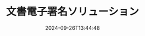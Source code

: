 ---
############################# Static ############################
layout: "family"
date:  2024-09-26T13:44:48
draft: false

product: "Signature"
product_tag: "signature"

lang: ja

############################# Head ############################
head_title: "C# .NET、Java、Node.js デジタル署名アプリ"
head_description: ".NET、Java、または Node.js アプリケーションの電子署名を GroupDocs.Signature と統合します。一般的なビジネス文書形式に署名します。"

############################# Header ############################
title: "文書電子署名ソリューション"
description:  |
  プログラマーとエンドユーザー向けの柔軟な API とアプリベースのソリューションを使用して、あらゆるプラットフォームでデジタル ドキュメントと画像に署名します。

  高度な方法を使用して、以前に追加された署名を検索および変更します。

  デジタル証明書を使用してドキュメントを変更から保護し、非表示のメタデータを制御します。

############################# Supported Platforms ###############################
supported_platforms:
  enable: true
  head_title: "プラットフォームを選択してください"
  title: "プラットフォームの独立性"
  description: "GroupDocs.Signature ライブラリは、次のオペレーティング システムとフレームワークをサポートしています。"
  details_link_title: "もっと詳しく知る"

  items:
    # items loop
    - title: ".NET"
      description: GroupDocs.Signature .NET 
      color: "blue"
      tag: "net"
      link: "/signature/net/"
      features_link: "https://docs.groupdocs.com/signature/net/system-requirements/"
      features:
          # features loop
          - rows: "3"
            content: |
                    .NET Framework 4.6.2 or higher <br> .NET Core 3.0 or higher <br> .NET 6.0 or higher
      
          # features loop
          - rows: "4"
            content: |
                    Windows <br> Linux <br> Mac OS <br> Microsoft Azure
      
          # features loop
          - rows: "3"
            content: |
                    Microsoft Visual Studio <br> JetBrains Rider <br> Microsoft Visual Code
      
          # features loop
          - rows: "1"
            content: |
                    60+ file formats
      

    # items loop
    - title: "Java"
      description: GroupDocs.Signature Java
      color: "red"
      tag: "java"
      link: "/signature/java/"
      features_link: "https://docs.groupdocs.com/signature/java/system-requirements/"
      features:
          # features loop
          - rows: "3"
            content: |
                    Java 8 or higher
      
          # features loop
          - rows: "4"
            content: |
                    Windows <br> Linux <br> Mac OS
      
          # features loop
          - rows: "3"
            content: |
                    IntelliJ IDEA <br> Eclipse <br> NetBeans
      
          # features loop
          - rows: "1"
            content: |
                    60+ file formats

    # items loop
    - title: "Node.js"
      description: GroupDocs.Signature Node.js
      color: "green"
      tag: "nodejs-java"
      link: "/signature/nodejs-java/"
      features_link: "https://docs.groupdocs.com/signature/nodejs-java/system-requirements/"
      features:
          # features loop
          - rows: "3"
            content: |
                    Node.js 16+ and J2SE 8.0 (1.8)+
      
          # features loop
          - rows: "4"
            content: |
                    Windows <br> Linux <br> Mac OS
      
          # features loop
          - rows: "3"
            content: |
                    Atom <br> Visual Studio Code <br> 他のテキストエディター
      
          # features loop
          - rows: "1"
            content: |
                    60+ file formats

    # items loop
    - title: "Python"
      description: GroupDocs.Signature Python
      color: "yellow"
      tag: "python-net"
      link: "/signature/python-net/"
      features_link: "https://docs.groupdocs.com/signature/python-net/system-requirements/"
      features:
          # features loop
          - rows: "3"
            content: |
                    Python 3.9+ and .Net 6+
      
          # features loop
          - rows: "4"
            content: |
                    Windows <br> Linux <br> Mac OS
      
          # features loop
          - rows: "3"
            content: |
                    IDLE <br> PyCharm <br> Visual Studio Code
      
          # features loop
          - rows: "1"
            content: |
                    60+ file formats

############################# Features ###############################
features:
  enable: true
  title: "GroupDocs.Signature の主な機能"
  description: "当社のソリューションは、一般的なドキュメントやファイル形式にさまざまなタイプの署名を追加するように設計されています。ビジネスプロセスを簡単に強化します。"

  items:
    # items loop
    - icon: "additional"
      title: "署名を使用してデータを強化する"
      content: "ビジネス文書にテキスト、画像、透かしなどを追加します。"

    # items loop
    - icon: "protect"
      title: "ドキュメントの内容を保護する"
      content: "デジタル証明書で封印することで文書の変更を禁止します。"

    # items loop
    - icon: "search"
      title: "隠しデータとバーコードを追加する"
      content: "メタデータを使用して、目に見えない情報を保存したり、ページにカスタム バーコードを配置したりできます。"

    # items loop
    - icon: "manipulate"
      title: "署名を操作する"
      content: "以前に追加されたすべての署名を検索、更新、または削除します。"

############################# Code samples ############################
code_samples:
  enable: true
  title: "署名を使用してファイルを保護する"
  description: "GroupDocs.Signature のコード例"
  items:
    # code sample loop
    - title: "QRコードを生成して追加する"
      content: |
       GroupDocs.Signature を使用すると、サポートされている形式で QR コードを生成し、ドキュメントに追加できます。署名が必要なドキュメントへのパスを指定し、QR コードの希望のテキストおよび視覚オプションを設定します。生成された QR コード画像は、ドキュメント ページの任意の領域に配置できます。
      samples:
        - language: "C#"
          color: "blue"
          content: |
            ```csharp {style=abap}   
            // 署名する文書を指定してください
            using (Signature signature = new Signature("source.docx"))
            {
                // QRコード署名オプションの作成
                QrCodeSignOptions options = new QrCodeSignOptions("JohnSmith")
                {
                    // QRコードオプションを設定する
                    EncodeType = QrCodeTypes.QR,
                    Left = 50,
                    Top = 150,
                };

                // 処理されたファイルに署名して保存する
                SignResult result = signature.Sign("result.docx", options);
            }
            ```
        - language: "Java"
          color: "red"
          content: |
            ```java {style=abap}   
            // 署名する文書を指定してください
            Signature signature = new Signature("source.docx");

            // QRコード署名オプションの作成
            QrCodeSignOptions options = new QrCodeSignOptions("JohnSmith");

            // QRコードオプションを設定する
            options.setEncodeType(QrCodeTypes.QR);
            options.setLeft(50);
            options.setTop(100);

            // 処理されたファイルに署名して保存する
            signature.sign("result.docx", options);
            ```
        - language: "TypeScript"
          color: "green"
          content: |
            ```javascript {style=abap}  
            const signatureLib = require('@groupdocs/groupdocs.signature')

            // 署名する文書を指定してください
            const signature = new signatureLib.Signature('source.docx');

            // QRコード署名オプションの作成
            const options = new signatureLib.QrCodeSignOptions('JohnSmith');

            // QRコードオプションを設定する
            options.setEncodeType(signatureLib.QrCodeTypes.QR);
            options.setLeft(50);
            options.setTop(100);

            // 処理されたファイルに署名して保存する
            signature.sign('result.docx', options);
            ```
        - language: "Python"
          color: "yellow"
          content: |
            ```python {style=abap}  
            import groupdocs.signature as sg

            def run():

                # 署名する文書を指定してください
                with sg.Signature('source.docx') as signature:

                    # QRコード署名オプションの作成
                    options = sg.QrCodeSignOptions('JohnSmith')

                    # QRコードオプションを設定する
                    options.setEncodeType(sg.QrCodeTypes.QR)
                    options.setLeft(50)
                    options.setTop(100)

                    # 処理されたファイルに署名して保存する
                    signature.sign('result.docx', options)
            ```

############################# Supported Formats ###############################
formats:
  enable: true
  title: "60 以上のファイル形式がサポートされています"
  description: "GroupDocs.Signature は、ほとんどすべての一般的なファイル形式をサポートしています"

############################# Metrics ###############################
metrics:
  enable: true
  title: "当館の図書館統計データ"
  description: "主要な製品指標を調査し、当社の成果、影響、成長についての洞察を明らかにします"

  items:
    # items loop
    - number: "50+"
      title: "サポートされている形式"
      content: "60 を超える最も一般的なビジネス ファイル形式に署名します。"

    # items loop
    - number: "500k"
      title: "NuGetのダウンロード"
      content: ".NET 用の GroupDocs.Signature は、NuGet で 550,000 件以上ダウンロードされている人気のライブラリです。"

    # items loop
    - number: "15k"
      title: "Mavenのダウンロード"
      content: "Java 開発者は、Maven に GroupDocs.Signature を 15,000 回以上ダウンロードしました。"

    # items loop
    - number: "140+"
      title: "幸せな顧客"
      content: "世界中の個人開発者やトップ企業が当社の製品を使用して革新的なソリューションを構築しています。"


############################# Customers ###############################
customers:
  enable: true
  title: "幸せなお客様"
  description: "GroupDocs ライブラリは、世界中の世界的に有名な有名ブランドで採用されています"

  items:
    # items loop
    - title: "BenQ Corporation"
      logo: "benq"
      
    # items loop
    - title: "Nasdaq Stock Market"
      logo: "nasdaq"
      
    # items loop
    - title: "AT&T Inc."
      logo: "att"
      
    # items loop
    - title: "Customer logo AstraZeneca"
      logo: "astrazeneca"
      
    # items loop
    - title: "Central Bank of Argentina"
      logo: "argentinacentralbank"
      
    # items loop
    - title: "Roche Holding AG"
      logo: "roche"
      
    # items loop
    - title: "Capita"
      logo: "capita"
      
    # items loop
    - title: "Axa S.A."
      logo: "axa"
      
    # items loop
    - title: "Instructure Inc."
      logo: "instructure"
      
    # items loop
    - title: "Wipro"
      logo: "wipro"


############################# Actions ###############################
actions:
  enable: true
  title: "始める準備はできていますか?"
  description: "お使いのプラットフォームで GroupDocs.Signature の機能を無料でお試しください"

  items:
    # items loop
    - title: ".NET"
      color: "blue"
      link: "/signature/net/"

    # items loop
    - title: "Java"
      color: "red"
      link: "/signature/java/"

    # items loop
    - title: "Node.js"
      color: "green"
      link: "/signature/nodejs-java/"      

############################# FAQ ###############################
faq:
  enable: true
  title: "よくある質問"
  description: "よくある質問をご覧ください"

  items:
    # items loop
    - question: "GroupDocs.Signature にはドキュメント署名用の外部ライブラリが必要ですか?"
      answer: "いいえ、GroupDocs.Signature は独立して動作します。 Adobe Acrobat、Microsoft Office などのサードパーティの依存関係はありません。"

    # items loop
    - question: "購入前に GroupDocs.Signature の機能をテストすることはできますか?"
      answer: "絶対に！ GroupDocs.Signature は無料トライアルを提供しています。インストールしてその機能を調べてください。試用版ではドキュメントに「試用版バッジ」が追加され、最初の 3 ページのみが処理されることに注意してください。完全に体験するには、すべての機能にアクセスできる 30 日間の無料の一時ライセンスを取得してください。詳細については、[一時ライセンス](https://purchase.groupdocs.com/temporary-license/) を参照してください。"

    # items loop
    - question: "どのようなライセンスの種類が提供されますか?"
      answer: "GroupDocs.Signature ライセンスをお探しですか?お客様のニーズに合わせた様々なオプションをご用意しております。チームの規模、展開場所 (単一のオフィスまたはリモートの職場)、エンド顧客の配布でクライアントと SDK/API を共有する必要があるかどうかに基づいて選択します。あるいは、従量制プランの月次使用ライセンスを選択し、使用した分だけお支払いください。 [価格設定](https://purchase.groupdocs.com/pricing/signature/net/) であなたに最適なものを見つけてください。"

############################# Cloud Links ###############################
cloud_links:
  enable: true
  title: "GroupDocs.Signature ローコード API"
  description: "クラウドベースの REST API 経由でアプリケーションを使用してファイルに署名します。"
  
  items:
    # items loop
    - title: "GroupDocs.Signature Cloud for cURL"
      content: "cURL RESTful API を使用して、PDF、Word、Excel、PowerPoint、JPEG、およびその他の多くのファイル形式に署名を追加します。"
      icon: "groupdocs_signature-for-curl"
      link: "https://products.groupdocs.cloud/signature/curl"

    # items loop
    - title: "GroupDocs.Signature Cloud for .NET"
      content: "Cloud SDK 経由でドキュメントに署名することで、.NET アプリケーションを強化します。独自の方法でビジネス文書を保護します。"
      icon: "groupdocs_signature-for-net"
      link: "https://products.groupdocs.cloud/signature/net"

    # items loop
    - title: "GroupDocs.Signature Cloud for Java"
      content: "GroupDocs.Signature SDK を使用すると、Java アプリケーションがファイルに署名するためのさまざまな可能性へのアクセスが許可されます。"
      icon: "groupdocs_signature-for-java"
      link: "https://products.groupdocs.cloud/signature/java"

############################# App links ###############################
app_links:
  enable: true
  title: "GroupDocs.Signature Web アプリ"
  description: "GroupDocs.Signature は、ドキュメントに署名できる無料の Web アプリケーションを提供します。 60 を超える一般的なファイル形式に、お気に入りのブラウザを介して無料で署名できます。"

  items:
    # items loop
    - title: "GroupDocs.Signature Total"
      content: "あらゆるデバイスからドキュメントに署名できるオンライン ツール。"
      icon: "groupdocs_watermark-app"
      link: "https://products.groupdocs.app/signature/total"

    # items loop
    - title: "GroupDocs.Signature DOCX"
      content: "オンラインで MS Word DOCX に署名します。"
      icon: "groupdocs_words-app"
      link: "https://products.groupdocs.app/signature/docx"

    # items loop
    - title: "GroupDocs.Signature PDF"
      content: "PDF ドキュメントをオンラインで保護します。"
      icon: "groupdocs_pdf-app"
      link: "https://products.groupdocs.app/signature/pdf"


      


---